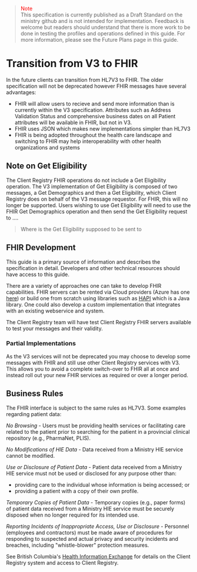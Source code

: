 ><span style="color:red">Note</span><br>This specification is currently published as a Draft Standard on the ministry github and is not intended for implementation. Feedback is welcome but readers should understand that there is more work to be done in testing the profiles and operations defined in this guide. For more information, please see the Future Plans page in this guide.

# Transition from V3 to FHIR

In the future clients can transition from HL7V3 to FHIR.  The older specification will not be deprecated however FHIR messages have several advantages:
* FHIR will allow users to recieve and send more information than is currently within the V3 specification.  Attributes such as Address Validation Status and comprehensive business dates on all Patient attributes will be available in FHIR, but not in V3.
* FHIR uses JSON which makes new implementations simpler than HL7V3
* FHIR is being adopted throughout the health care landscape and switching to FHIR may help interoperability with other health organizations and systems

## Note on Get Eligibility

The Client Registry FHIR operations do not include a Get Eligibility operation.  The V3 implementation of Get Eligibility is composed of two messages, a Get Demographics and then a Get Eligibility, which Client Registry does on behalf of the V3 message requestor.  For FHIR, this will no longer be supported.  Users wishing to use Get Eligibility will need to use the FHIR Get Demographics operation and then send the Get Eligibility request to ....
>Where is the Get Eligibility supposed to be sent to

## FHIR Development

This guide is a primary source of information and describes the specification in detail.  Developers and other technical resources should have access to this guide.  

There are a variety of approaches one can take to develop FHIR capabilities.  FHIR servers can be rented via Cloud providers (Azure has one [here](https://docs.microsoft.com/en-us/azure/healthcare-apis/fhir/)) or build one from scratch using libraries such as [HAPI](https://hapifhir.io/hapi-fhir/ "HAPI") which is a Java library.  One could also develop a custom implementation that integrates with an existing webservice and system.

The Client Registry team will have test Client Registry FHIR servers available to test your messages and their validity.

### Partial Implementations
As the V3 services will not be deprecated you may choose to develop some messages with FHIR and still use other Client Registry services with V3.  This allows you to avoid a complete switch-over to FHIR all at once and instead roll out your new FHIR services as required or over a longer period.

## Business Rules
The FHIR interface is subject to the same rules as HL7V3.  Some examples regarding patient data:

*No Browsing* - Users must be providing health services or facilitating care related to the patient prior to searching for the patient in a provincial clinical repository (e.g., PharmaNet, PLIS).

*No Modifications of HIE Data* - Data received from a Ministry HIE service cannot be modified. 

*Use or Disclosure of Patient Data* - Patient data received from a Ministry HIE service must not be used or disclosed for any purpose other than: 
* providing care to the individual whose information is being 
accessed; or 
* providing a patient with a copy of their own profile.

*Temporary Copies of Patient Data* - Temporary copies (e.g., paper forms) of patient data received from a Ministry HIE service must be securely disposed when no longer required for its intended use. 

*Reporting Incidents of Inappropriate Access, Use or Disclosure* - Personnel (employees and contractors) must be made aware of procedures for responding to suspected and actual privacy and security incidents and breaches, including "whistle-blower" protection measures. 

See British Columbia's [Health Information Exchange](https://www2.gov.bc.ca/gov/content/health/practitioner-professional-resources/software) for details on the Client Registry system and access to Client Registry.